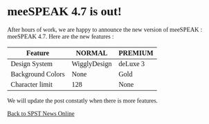 <style>
@font-face {
   font-family: chirp;
   src: url(gt-america.ttf);
}

* {
   font-family: chirp;
}
</style>

# meeSPEAK 4.7 is out!

After hours of work, we are happy to announce the new version of meeSPEAK : meeSPEAK 4.7. Here are the new features :

|Feature|NORMAL|PREMIUM|
|-|-|-|
|Design System|WigglyDesign|deLuxe 3|
|Background Colors|None|Gold|
|Character limit|128|None|

We will update the post constatly when there is more features.

[Back to SPST News Online](/)
